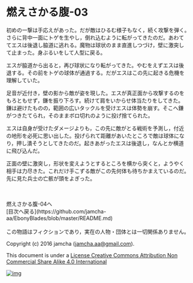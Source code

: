 # 燃えさかる腹-03

初めの一撃は手応えがあった。だが敵はひるむ様子もなく，続く攻撃を弾く。  
さらに背中一面にトゲを生やし，倒れ込むように転がってきたのだ。あわて  
てエスは後退し脇道に逃れる。魔物は球状のまま直進しつづけ，壁に激突し  
て止まった。身ぶるいをして人型に戻る。  

エスが脇道から出ると，再び球状になり転がってきた。やむをえずエスは後  
退する。その前をトゲの球体が通過する。だがエスはこの先に起きる危機を  
理解していた。  

足音が近付き，壁の影から敵が姿を現した。エスが真正面から攻撃するのを  
もろともせず，鎌を振り下ろす。続けて肩をいからせ体当たりをしてきた。  
鎌は避けたものの，範囲の広いタックルを受けエスは体勢を崩す。そこへ鎌  
がつきたてられ，そのままボロ切れのように投げ捨てられた。  

エスは自身が受けたダメージよりも，この先に敵がとる戦術を予測し，付近  
の地形を必死に思い出した。投げられて距離があいたところで敵は球体にな  
り，押し潰そうとしてきたのだ。起きあがったエスは後退し，なんとか横道  
に飛び込んだ。  

正面の壁に激突し，形状を変えようとするところを横から突くと，ようやく  
相手は力尽きた。これだけ手こずる敵がこの先何体も待ちかまえているのだ。  
先に見た兵士の亡骸が頭をよぎった。  

<br>  
<br>  
燃えさかる腹-04へ  

<br>  
[目次へ戻る](https://github.com/jamcha-aa/EbonyBlades/blob/master/README.md)  
<br>  
<br>  
この物語はフィクションであり，実在の人物・団体とは一切関係ありません。  

Copyright (c) 2016 jamcha (jamcha.aa@gmail.com).  

This document is under a [License Creative Commons Attribution Non Commercial Share Alike 4.0 International](http://creativecommons.org/licenses/by-nc-sa/4.0/deed)  

[![img](http://i.creativecommons.org/l/by-nc-sa/3.0/80x15.png)](http://creativecommons.org/licenses/by-nc-sa/4.0/deed)